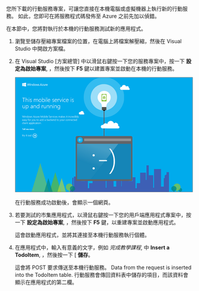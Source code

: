 
您所下載的行動服務專案，可讓您直接在本機電腦或虛擬機器上執行新的行動服務。 如此，您即可在將服務程式碼發佈至 Azure 之前先加以偵錯。

在本節中，您將對執行於本機的行動服務測試新的應用程式。

1. 瀏覽至儲存壓縮專案檔案的位置，在電腦上將檔案解壓縮，然後在 Visual Studio 中開啟方案檔。

2. 在 Visual Studio [方案總管] 中以滑鼠右鍵按一下您的服務專案中，按一下 **設定為啟始專案**, ，然後按下 **F5** 鍵以建置專案並啟動在本機的行動服務。

    ![](./media/mobile-services-dotnet-backend-test-local-service-dotnet/mobile-service-startup.png)

    在行動服務成功啟動後，會顯示一個網頁。

3. 若要測試的市集應用程式，以滑鼠右鍵按一下您的用戶端應用程式專案中，按一下 **設定為啟始專案**, ，然後按下 **F5** 鍵，以重建專案並啟動應用程式。

    這會啟動應用程式，並將其連接至本機行動服務執行個體。   

4. 在應用程式中，輸入有意義的文字，例如 _完成教學課程_, 中 **Insert a TodoItem**, ，然後按一下 [ **儲存**。

    這會將 POST 要求傳送至本機行動服務。 Data from the request is inserted into the TodoItem table. 行動服務會傳回資料表中儲存的項目，而該資料會顯示在應用程式的第二欄。

